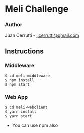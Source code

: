 # Meli Challenge

### Author

Juan Cerrutti - jicerrutti@gmail.com

## Instructions

### Middleware

```
$ cd meli-middleware
$ npm install
$ npm start
```

### Web App

```
$ cd meli-webclient
$ yarn install
$ yarn start
```

- You can use npm also
